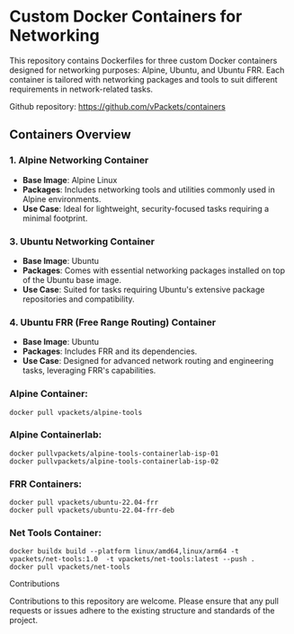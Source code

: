 # Custom Docker Containers for Networking

This repository contains Dockerfiles for three custom Docker containers designed for networking purposes: Alpine, Ubuntu, and Ubuntu FRR. Each container is tailored with networking packages and tools to suit different requirements in network-related tasks.

Github repository: https://github.com/vPackets/containers

## Containers Overview

### 1. Alpine Networking Container

- **Base Image**: Alpine Linux
- **Packages**: Includes networking tools and utilities commonly used in Alpine environments.
- **Use Case**: Ideal for lightweight, security-focused tasks requiring a minimal footprint.


### 3. Ubuntu Networking Container

- **Base Image**: Ubuntu
- **Packages**: Comes with essential networking packages installed on top of the Ubuntu base image.
- **Use Case**: Suited for tasks requiring Ubuntu's extensive package repositories and compatibility.

### 4. Ubuntu FRR (Free Range Routing) Container

- **Base Image**: Ubuntu
- **Packages**: Includes FRR and its dependencies.
- **Use Case**: Designed for advanced network routing and engineering tasks, leveraging FRR's capabilities.


### Alpine Container:

```
docker pull vpackets/alpine-tools
```


### Alpine Containerlab:

```
docker pullvpackets/alpine-tools-containerlab-isp-01
docker pullvpackets/alpine-tools-containerlab-isp-02
```

### FRR Containers:

```
docker pull vpackets/ubuntu-22.04-frr
docker pull vpackets/ubuntu-22.04-frr-deb
```


### Net Tools Container:

```
docker buildx build --platform linux/amd64,linux/arm64 -t vpackets/net-tools:1.0  -t vpackets/net-tools:latest --push .
docker pull vpackets/net-tools
```




Contributions

Contributions to this repository are welcome. Please ensure that any pull requests or issues adhere to the existing structure and standards of the project.